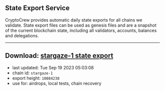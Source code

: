 ## State Export Service
CryptoCrew provides automatic daily state exports for all chains we validate. State export files can be used as genesis files and are a snapshot of the current blockchain state, including all validators, accounts, balances and delegations.

---
**Download: [stargaze-1 state export](https://dl.ccvalidators.com/SERVICE/stargaze/stargaze-1_export_10084238.json)**
---

- last updated: Tue Sep 19 2023 05:03:08
- chain id: `stargaze-1`
- export height: `10084238`
- use for: airdrops, local tests, chain recovery
